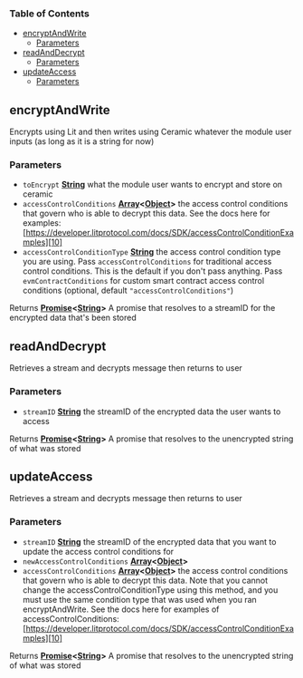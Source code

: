 <!-- Generated by documentation.js. Update this documentation by updating the source code. -->

### Table of Contents

*   [encryptAndWrite][1]
    *   [Parameters][2]
*   [readAndDecrypt][3]
    *   [Parameters][4]
*   [updateAccess][5]
    *   [Parameters][6]

## encryptAndWrite

Encrypts using Lit and then writes using Ceramic
whatever the module user inputs (as long as it is a string for now)

### Parameters

*   `toEncrypt` **[String][7]** what the module user wants to encrypt and store on ceramic
*   `accessControlConditions` **[Array][8]<[Object][9]>** the access control conditions that govern who is able to decrypt this data.  See the docs here for examples: [https://developer.litprotocol.com/docs/SDK/accessControlConditionExamples][10]
*   `accessControlConditionType` **[String][7]** the access control condition type you are using.  Pass `accessControlConditions` for traditional access control conditions.  This is the default if you don't pass anything.  Pass `evmContractConditions` for custom smart contract access control conditions (optional, default `"accessControlConditions"`)

Returns **[Promise][11]<[String][7]>** A promise that resolves to a streamID for the encrypted data that's been stored

## readAndDecrypt

Retrieves a stream and decrypts message then returns to user

### Parameters

*   `streamID` **[String][7]** the streamID of the encrypted data the user wants to access

Returns **[Promise][11]<[String][7]>** A promise that resolves to the unencrypted string of what was stored

## updateAccess

Retrieves a stream and decrypts message then returns to user

### Parameters

*   `streamID` **[String][7]** the streamID of the encrypted data that you want to update the access control conditions for
*   `newAccessControlConditions` **[Array][8]<[Object][9]>** 
*   `accessControlConditions` **[Array][8]<[Object][9]>** the access control conditions that govern who is able to decrypt this data.  Note that you cannot change the accessControlConditionType using this method, and you must use the same condition type that was used when you ran encryptAndWrite.   See the docs here for examples of accessControlConditions: [https://developer.litprotocol.com/docs/SDK/accessControlConditionExamples][10]

Returns **[Promise][11]<[String][7]>** A promise that resolves to the unencrypted string of what was stored

[1]: #encryptandwrite

[2]: #parameters

[3]: #readanddecrypt

[4]: #parameters-1

[5]: #updateaccess

[6]: #parameters-2

[7]: https://developer.mozilla.org/docs/Web/JavaScript/Reference/Global_Objects/String

[8]: https://developer.mozilla.org/docs/Web/JavaScript/Reference/Global_Objects/Array

[9]: https://developer.mozilla.org/docs/Web/JavaScript/Reference/Global_Objects/Object

[10]: https://developer.litprotocol.com/docs/SDK/accessControlConditionExamples

[11]: https://developer.mozilla.org/docs/Web/JavaScript/Reference/Global_Objects/Promise
